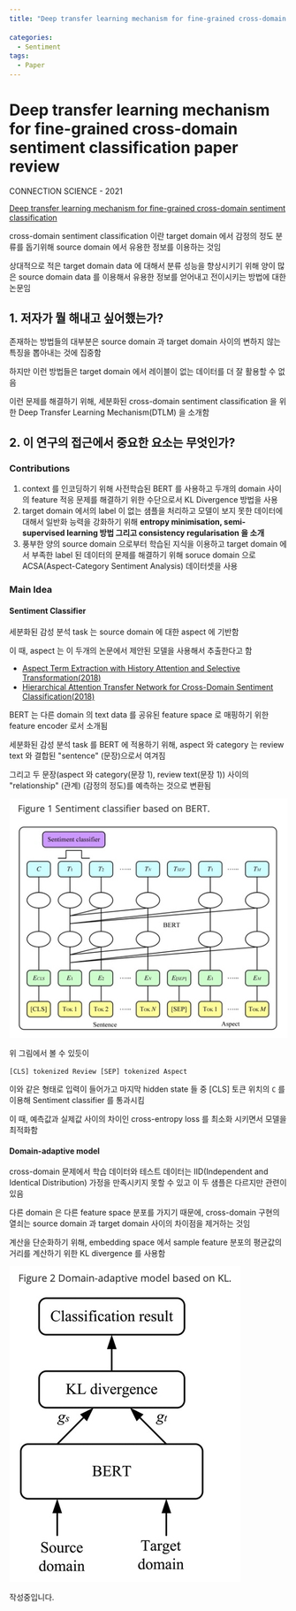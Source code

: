 ```yaml
---
title: "Deep transfer learning mechanism for fine-grained cross-domain sentiment classification"

categories:
  - Sentiment
tags:
  - Paper
---
```

  
# Deep transfer learning mechanism for fine-grained cross-domain sentiment classification paper review

CONNECTION SCIENCE - 2021

[Deep transfer learning mechanism for fine-grained cross-domain sentiment classification](https://www.tandfonline.com/doi/full/10.1080/09540091.2021.1912711)

cross-domain sentiment classification 이란 target domain 에서 감정의 정도 분류를 돕기위해 source domain 에서 
유용한 정보를 이용하는 것임

상대적으로 적은 target domain data 에 대해서 분류 성능을 향상시키기 위해 양이 많은 source domain data 를 이용해서 
유용한 정보를 얻어내고 전이시키는 방법에 대한 논문임

## 1. 저자가 뭘 해내고 싶어했는가?

존재하는 방법들의 대부분은 source domain 과 target domain 사이의 변하지 않는 특징을 뽑아내는 것에 집중함 

하지만 이런 방법들은 target domain 에서 레이블이 없는 데이터를 더 잘 활용할 수 없음

이런 문제를 해결하기 위해, 세분화된 cross-domain sentiment classification 을 위한 
Deep Transfer Learning Mechanism(DTLM) 을 소개함

## 2. 이 연구의 접근에서 중요한 요소는 무엇인가?

### Contributions

1. context 를 인코딩하기 위해 사전학습된 BERT 를 사용하고 두개의 domain 사이의 feature 적응 문제를 해결하기 위한
수단으로서 KL Divergence 방법을 사용
2. target domain 에서의 label 이 없는 샘플을 처리하고 모델이 보지 못한 데이터에 대해서 일반화 능력을 강화하기 위해 
**entropy minimisation, semi-supervised learning 방법 그리고 consistency regularisation 을 소개**
3. 풍부한 양의 source domain 으로부터 학습된 지식을 이용하고 target domain 에서 부족한 label 된 데이터의 문제를 
해결하기 위해 soruce domain 으로 ACSA(Aspect-Category Sentiment Analysis) 데이터셋을 사용

### Main Idea

#### Sentiment Classifier

세분화된 감성 분석 task 는 source domain 에 대한 aspect 에 기반함

이 때, aspect 는 이 두개의 논문에서 제안된 모델을 사용해서 추출한다고 함 

- [Aspect Term Extraction with History Attention and Selective Transformation(2018)](https://arxiv.org/abs/1805.00760)
- [Hierarchical Attention Transfer Network for Cross-Domain Sentiment Classification(2018)](https://ojs.aaai.org/index.php/AAAI/article/view/12055)

BERT 는 다른 domain 의 text data 를 공유된 feature space 로 매핑하기 위한 feature encoder 로서 소개됨

세분화된 감성 분석 task 를 BERT 에 적용하기 위해, aspect 와 category 는 review text 와 결합된 "sentence" (문장)으로서 
여겨짐

그리고 두 문장(aspect 와 category(문장 1), review text(문장 1)) 사이의 "relationship" (관계) (감정의 정도)를 
예측하는 것으로 변환됨

![](../../../../assets/images/paper/sentiment/e4578eda.png)

위 그림에서 볼 수 있듯이 

`[CLS] tokenized Review [SEP] tokenized Aspect`

이와 같은 형태로 입력이 들어가고 마지막 hidden state 들 중 [CLS] 토큰 위치의 `C` 를 이용해 Sentiment classifier 를 
통과시킴

이 때, 예측값과 실제값 사이의 차이인 cross-entropy loss 를 최소화 시키면서 모델을 최적화함

#### Domain-adaptive model

cross-domain 문제에서 학습 데이터와 테스트 데이터는 IID(Independent and Identical Distribution) 가정을 만족시키지
못할 수 있고 이 두 샘플은 다르지만 관련이 있음

다른 domain 은 다른 feature space 분포를 가지기 때문에, cross-domain 구현의 열쇠는 source domain 과 target domain 
사이의 차이점을 제거하는 것임

계산을 단순화하기 위해, embedding space 에서 sample feature 분포의 평균값의 거리를 계산하기 위한 KL divergence 를 
사용함

![](../../../../assets/images/paper/sentiment/fe05d0a2.png)

작성중입니다.







